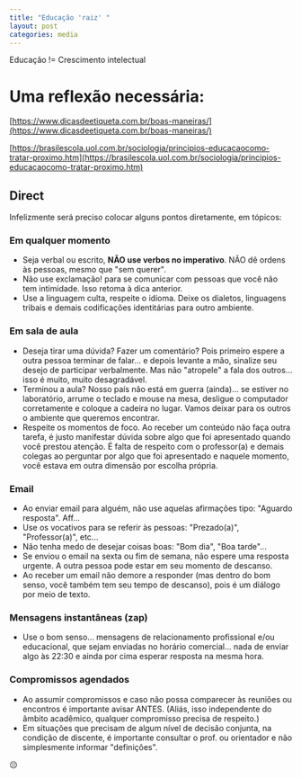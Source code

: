 ```yaml
---
title: "Educação 'raiz' "
layout: post
categories: media
---
```


Educação != Crescimento intelectual


# Uma reflexão necessária:

[https://www.dicasdeetiqueta.com.br/boas-maneiras/](https://www.dicasdeetiqueta.com.br/boas-maneiras/) 

[https://brasilescola.uol.com.br/sociologia/principios-educacaocomo-tratar-proximo.htm](https://brasilescola.uol.com.br/sociologia/principios-educacaocomo-tratar-proximo.htm) 

## Direct 
Infelizmente será preciso colocar alguns pontos diretamente, em tópicos:

### Em qualquer momento
- Seja verbal ou escrito, **NÃO use verbos no imperativo**. NÃO dê ordens às pessoas, mesmo que "sem querer". 
- Não use exclamação! para se comunicar com pessoas que você não tem intimidade. Isso retoma à dica anterior. 
- Use a linguagem culta, respeite o idioma. Deixe os dialetos, linguagens tribais e demais codificações identitárias para outro ambiente. 

### Em sala de aula
- Deseja tirar uma dúvida? Fazer um comentário? Pois primeiro espere a outra pessoa terminar de falar... e depois levante a mão, sinalize seu desejo de participar verbalmente. Mas não "atropele" a fala dos outros... isso é muito, muito desagradável. 
- Terminou a aula? Nosso país não está em guerra (ainda)... se estiver no laboratório, arrume o teclado e mouse na mesa, desligue o computador corretamente e coloque a cadeira no lugar. Vamos deixar para os outros o ambiente que queremos encontrar. 
- Respeite os momentos de foco. Ao receber um conteúdo não faça outra tarefa, é justo manifestar dúvida sobre algo que foi apresentado quando você prestou atenção. É falta de respeito com o professor(a) e demais colegas ao perguntar por algo que foi apresentado e naquele momento, você estava em outra dimensão por escolha própria. 

### Email
- Ao enviar email para alguém, não use aquelas afirmações tipo: "Aguardo resposta". Aff... 
- Use os vocativos para se referir às pessoas: "Prezado(a)", "Professor(a)", etc...
- Não tenha medo de desejar coisas boas: "Bom dia", "Boa tarde"... 
- Se enviou o email na sexta ou fim de semana, não espere uma resposta urgente. A outra pessoa pode estar em seu momento de descanso. 
- Ao receber um email não demore a responder (mas dentro do bom senso, você também tem seu tempo de descanso), pois é um diálogo por meio de texto. 

### Mensagens instantâneas (zap) 
- Use o bom senso... mensagens de relacionamento profissional e/ou educacional, que sejam enviadas no horário comercial... nada de enviar algo às 22:30 e ainda por cima esperar resposta na mesma hora. 

### Compromissos agendados  
- Ao assumir compromissos e caso não possa comparecer às reuniões ou encontros é importante avisar ANTES. (Aliás, isso independente do âmbito acadêmico, qualquer compromisso precisa de respeito.)  
- Em situações que precisam de algum nível de decisão conjunta, na condição de discente, é importante consultar o prof. ou orientador e não simplesmente informar "definições". 

😔